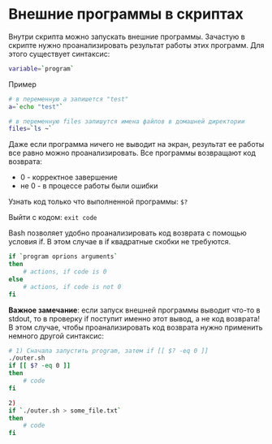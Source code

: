 # Внешние программы в скриптах

Внутри скрипта можно запускать внешние программы. Зачастую в скрипте нужно проанализировать результат работы этих программ. Для этого существует синтаксис:

```bash
variable=`program`
```

Пример

```bash
# в переменную а запишется "test"
a=`echo "test"`

# в переменную files запишутся имена файлов в домашней директории
files=`ls ~`
```

Даже если программа ничего не выводит на экран, результат ее работы все равно можно проанализировать. Все программы возвращают код возврата:

* 0 - корректное завершение
* не 0 - в процессе работы были ошибки

Узнать код только что выполненной программы: `$?`

Выйти с кодом: `exit code`

Bash позволяет удобно проанализировать код возврата с помощью условия if. В этом случае в if квадратные скобки не требуются.

```bash
if `program oprions arguments`
then
    # actions, if code is 0
else
    # actions, if code is not 0
fi
```

__Важное замечание__: если запуск внешней программы выводит что-то в stdout, то в проверку if поступит именно этот вывод, а не код возврата! В этом случае, чтобы проанализировать код возврата нужно применить немного другой синтаксис:

```bash
# 1) Сначала запустить program, затем if [[ $? -eq 0 ]]
./outer.sh
if [[ $? -eq 0 ]]
then
    # code
fi

2)
if `./outer.sh > some_file.txt`
then
    # code
fi
```
